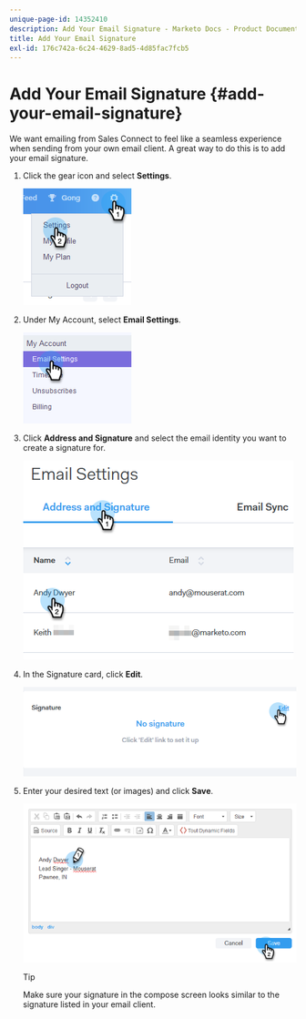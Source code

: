 ```yaml
---
unique-page-id: 14352410
description: Add Your Email Signature - Marketo Docs - Product Documentation
title: Add Your Email Signature
exl-id: 176c742a-6c24-4629-8ad5-4d85fac7fcb5
---
```

# Add Your Email Signature {#add-your-email-signature}

We want emailing from Sales Connect to feel like a seamless experience when sending from your own email client. A great way to do this is to add your email signature.

1. Click the gear icon and select **Settings**.

   ![](assets/add-your-email-signature-1.png)

1. Under My Account, select **Email Settings**.

   ![](assets/add-your-email-signature-2.png)

1. Click **Address and Signature** and select the email identity you want to create a signature for.

   ![](assets/add-your-email-signature-3.png)

1. In the Signature card, click **Edit**.

   ![](assets/add-your-email-signature-4.png)

1. Enter your desired text (or images) and click **Save**.

   ![](assets/add-your-email-signature-5.png)

   >[!TIP]
   >
   >Make sure your signature in the compose screen looks similar to the signature listed in your email client.

